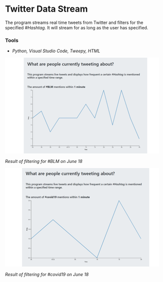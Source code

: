 # Twitter Data Stream

The program streams real time tweets from Twitter and filters for the specified *#Hashtag.* It will stream for as long as the user has specified.

### Tools
-  *Python, Visual Studio Code, Tweepy, HTML*

![File Path](/images/BLM.png)

*Result of filtering for #BLM on June 18*

![Dialog1](/images/covid19.png)

*Result of filtering for #covid19 on June 18*


